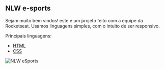 ## NLW e-sports

Sejam muito bem vindos! este é um projeto feito com a equipe da Rocketseat. Usamos linguagens simples, com o intuito de ser responsivo.

Principais linguagens:

* [HTML](https://www.w3schools.com/html/)
* [CSS](https://developer.mozilla.org/pt-BR/docs/Web/CSS)


![NLW eSports](https://user-images.githubusercontent.com/104844646/193024039-95992f30-9905-4970-9172-200e2d5cdeaf.png)
